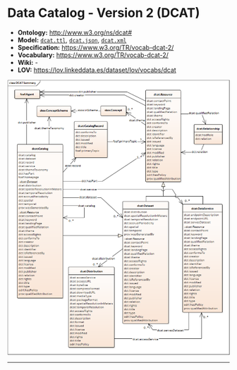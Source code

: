 # Data Catalog - Version 2 (DCAT)

- **Ontology:** http://www.w3.org/ns/dcat#
- **Model:** [`dcat.ttl`](local/dcat.ttl), [`dcat.json`](local/dcat.json), [`dcat.xml`](local/dcat.xml)
- **Specification:** https://www.w3.org/TR/vocab-dcat-2/
- **Vocabulary:** https://www.w3.org/TR/vocab-dcat-2/
- **Wiki:** -
- **LOV:** https://lov.linkeddata.es/dataset/lov/vocabs/dcat

![](images/summary.original.png)

---
